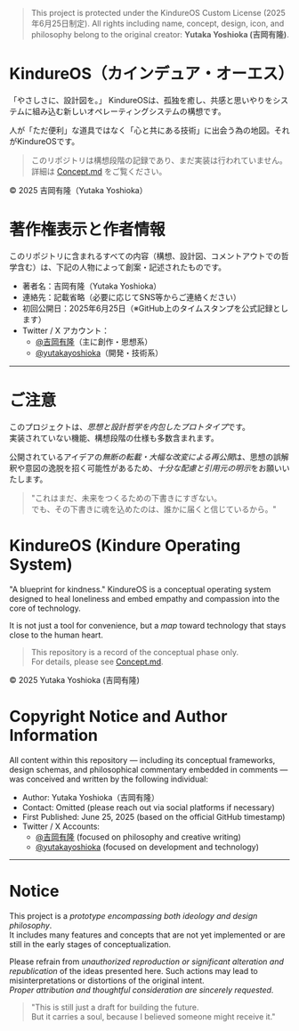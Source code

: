 > This project is protected under the KindureOS Custom License (2025年6月25日制定).
> All rights including name, concept, design, icon, and philosophy belong to the original creator: **Yutaka Yoshioka (吉岡有隆)**.

# KindureOS（カインデュア・オーエス）

「やさしさに、設計図を。」
KindureOSは、孤独を癒し、共感と思いやりをシステムに組み込む新しいオペレーティングシステムの構想です。

人が「ただ便利」な道具ではなく「心と共にある技術」に出会う為の地図。それがKindureOSです。

> このリポジトリは構想段階の記録であり、まだ実装は行われていません。  
> 詳細は [Concept.md](./Concept.md) をご覧ください。

© 2025 吉岡有隆（Yutaka Yoshioka）

# 著作権表示と作者情報

このリポジトリに含まれるすべての内容（構想、設計図、コメントアウトでの哲学含む）は、下記の人物によって創案・記述されたものです。

- 著者名：吉岡有隆（Yutaka Yoshioka）  
- 連絡先：記載省略（必要に応じてSNS等からご連絡ください） 
- 初回公開日：2025年6月25日（※GitHub上のタイムスタンプを公式記録とします）  
- Twitter / X アカウント：  
  - [@吉岡有隆](https://x.com/yoshiokayutaka_?s=11)（主に創作・思想系）  
  - [@yutakayoshioka](https://x.com/yutakaapp_?s=11)（開発・技術系）

---

# ご注意

このプロジェクトは、*思想と設計哲学を内包したプロトタイプ*です。  
実装されていない機能、構想段階の仕様も多数含まれます。

公開されているアイデアの*無断の転載・大幅な改変による再公開*は、思想の誤解釈や意図の逸脱を招く可能性があるため、*十分な配慮と引用元の明示*をお願いいたします。

> "これはまだ、未来をつくるための下書きにすぎない。  
> でも、その下書きに魂を込めたのは、誰かに届くと信じているから。"


# KindureOS (Kindure Operating System)

"A blueprint for kindness."
KindureOS is a conceptual operating system designed to heal loneliness and embed empathy and compassion into the core of technology.

It is not just a tool for convenience, but a *map* toward technology that stays close to the human heart.

> This repository is a record of the conceptual phase only.  
> For details, please see [Concept.md](./Concept.md).

© 2025 Yutaka Yoshioka (吉岡有隆)

# Copyright Notice and Author Information

All content within this repository — including its conceptual frameworks, design schemas, and philosophical commentary embedded in comments — was conceived and written by the following individual:

- Author: Yutaka Yoshioka（吉岡有隆）  
- Contact: Omitted (please reach out via social platforms if necessary)  
- First Published: June 25, 2025 (based on the official GitHub timestamp)  
- Twitter / X Accounts:  
  - [@吉岡有隆](https://x.com/yoshiokayutaka_?s=11) (focused on philosophy and creative writing)  
  - [@yutakayoshioka](https://x.com/yutakaapp_?s=11) (focused on development and technology)

---

# Notice

This project is a *prototype encompassing both ideology and design philosophy*.  
It includes many features and concepts that are not yet implemented or are still in the early stages of conceptualization.

Please refrain from *unauthorized reproduction or significant alteration and republication* of the ideas presented here. Such actions may lead to misinterpretations or distortions of the original intent.  
*Proper attribution and thoughtful consideration are sincerely requested.*

> "This is still just a draft for building the future.  
> But it carries a soul, because I believed someone might receive it."

